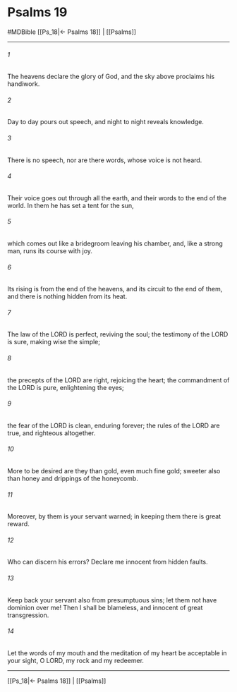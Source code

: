 # Psalms 19
#MDBible
[[Ps_18|← Psalms 18]] | [[Psalms]]

***

###### 1 

The heavens declare the glory of God, and the sky above proclaims his handiwork. 

###### 2 

Day to day pours out speech, and night to night reveals knowledge. 

###### 3 

There is no speech, nor are there words, whose voice is not heard. 

###### 4 

Their voice goes out through all the earth, and their words to the end of the world. In them he has set a tent for the sun, 

###### 5 

which comes out like a bridegroom leaving his chamber, and, like a strong man, runs its course with joy. 

###### 6 

Its rising is from the end of the heavens, and its circuit to the end of them, and there is nothing hidden from its heat. 

###### 7 

The law of the LORD is perfect, reviving the soul; the testimony of the LORD is sure, making wise the simple; 

###### 8 

the precepts of the LORD are right, rejoicing the heart; the commandment of the LORD is pure, enlightening the eyes; 

###### 9 

the fear of the LORD is clean, enduring forever; the rules of the LORD are true, and righteous altogether. 

###### 10 

More to be desired are they than gold, even much fine gold; sweeter also than honey and drippings of the honeycomb. 

###### 11 

Moreover, by them is your servant warned; in keeping them there is great reward. 

###### 12 

Who can discern his errors? Declare me innocent from hidden faults. 

###### 13 

Keep back your servant also from presumptuous sins; let them not have dominion over me! Then I shall be blameless, and innocent of great transgression. 

###### 14 

Let the words of my mouth and the meditation of my heart be acceptable in your sight, O LORD, my rock and my redeemer. 

***

[[Ps_18|← Psalms 18]] | [[Psalms]]
